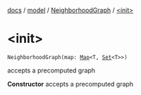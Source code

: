 [docs](../../index.md) / [model](../index.md) / [NeighborhoodGraph](index.md) / [&lt;init&gt;](./-init-.md)

# &lt;init&gt;

`NeighborhoodGraph(map: `[`Map`](https://kotlinlang.org/api/latest/jvm/stdlib/kotlin.collections/-map/index.html)`<T, `[`Set`](https://kotlinlang.org/api/latest/jvm/stdlib/kotlin.collections/-set/index.html)`<T>>)`

accepts a precomputed graph

**Constructor**
accepts a precomputed graph

